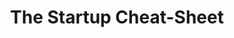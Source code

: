 ---
layout: blog
publisher: Medium
originalurl: https://medium.com/startup-grind/the-startup-cheat-sheet-ca7fca624da5
title: "The Startup Cheat-Sheet"
snippet: "So, you want to do a startup."
---